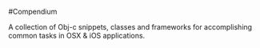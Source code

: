 #Compendium

A collection of Obj-c snippets, classes and frameworks for accomplishing common tasks in OSX & iOS applications.